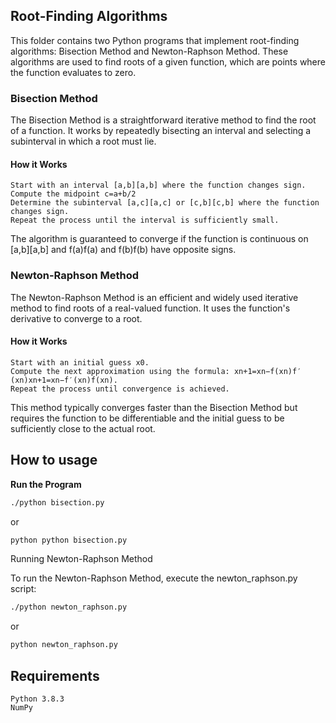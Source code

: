 ## Root-Finding Algorithms 

This folder contains two Python programs that implement root-finding algorithms: Bisection Method and Newton-Raphson Method. These algorithms are used to find roots of a given function, which are points where the function evaluates to zero.

### Bisection Method

The Bisection Method is a straightforward iterative method to find the root of a function. It works by repeatedly bisecting an interval and selecting a subinterval in which a root must lie.
#### How it Works

    Start with an interval [a,b][a,b] where the function changes sign.
    Compute the midpoint c=a+b/2
    Determine the subinterval [a,c][a,c] or [c,b][c,b] where the function changes sign.
    Repeat the process until the interval is sufficiently small.

The algorithm is guaranteed to converge if the function is continuous on [a,b][a,b] and f(a)f(a) and f(b)f(b) have opposite signs.

### Newton-Raphson Method

The Newton-Raphson Method is an efficient and widely used iterative method to find roots of a real-valued function. It uses the function's derivative to converge to a root.
#### How it Works

    Start with an initial guess x0​.
    Compute the next approximation using the formula: xn+1=xn−f(xn)f′(xn)xn+1​=xn​−f′(xn​)f(xn​)​.
    Repeat the process until convergence is achieved.

This method typically converges faster than the Bisection Method but requires the function to be differentiable and the initial guess to be sufficiently close to the actual root.

## How to usage

 **Run the Program**
```bash
./python bisection.py
```
or

```bash
python python bisection.py
```

Running Newton-Raphson Method

To run the Newton-Raphson Method, execute the newton_raphson.py script:

```bash
./python newton_raphson.py
```
or

```bash
python newton_raphson.py
```


## Requirements

    Python 3.8.3
    NumPy 

    

